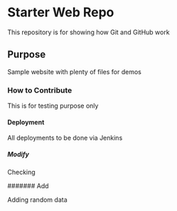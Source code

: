 # Starter Web Repo

This repository is for showing how Git and GitHub work

## Purpose

Sample website with plenty of files for demos

### How to Contribute

This is for testing purpose only

#### Deployment

All deployments to be done via Jenkins


##### Modify

Checking

####### Add

Adding random data